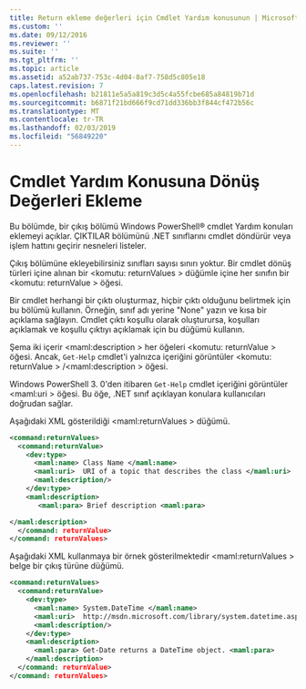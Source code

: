 ```yaml
---
title: Return ekleme değerleri için Cmdlet Yardım konusunun | Microsoft Docs
ms.custom: ''
ms.date: 09/12/2016
ms.reviewer: ''
ms.suite: ''
ms.tgt_pltfrm: ''
ms.topic: article
ms.assetid: a52ab737-753c-4d04-8af7-758d5c805e18
caps.latest.revision: 7
ms.openlocfilehash: b21811e5a5a819c3d5c4a55fcbe685a84819b71d
ms.sourcegitcommit: b6871f21bd666f9cd71dd336bb3f844cf472b56c
ms.translationtype: MT
ms.contentlocale: tr-TR
ms.lasthandoff: 02/03/2019
ms.locfileid: "56849220"
---
```

# <a name="how-to-add-return-values-to-a-cmdlet-help-topic"></a>Cmdlet Yardım Konusuna Dönüş Değerleri Ekleme

Bu bölümde, bir çıkış bölümü Windows PowerShell® cmdlet Yardım konuları eklemeyi açıklar. ÇIKTILAR bölümünü .NET sınıflarını cmdlet döndürür veya işlem hattını geçirir nesneleri listeler.

Çıkış bölümüne ekleyebilirsiniz sınıfları sayısı sınırı yoktur. Bir cmdlet dönüş türleri içine alınan bir \<komutu: returnValues > düğümle içine her sınıfın bir \<komutu: returnValue > öğesi.

Bir cmdlet herhangi bir çıktı oluşturmaz, hiçbir çıktı olduğunu belirtmek için bu bölümü kullanın. Örneğin, sınıf adı yerine "None" yazın ve kısa bir açıklama sağlayın. Cmdlet çıktı koşullu olarak oluşturursa, koşulları açıklamak ve koşullu çıktıyı açıklamak için bu düğümü kullanın.

Şema iki içerir \<maml:description > her öğeleri \<komutu: returnValue > öğesi. Ancak, `Get-Help` cmdlet'i yalnızca içeriğini görüntüler \<komutu: returnValue > /\<maml:description > öğesi.

Windows PowerShell 3. 0'den itibaren `Get-Help` cmdlet içeriğini görüntüler \<maml:uri > öğesi. Bu öğe, .NET sınıf açıklayan konulara kullanıcıları doğrudan sağlar.

Aşağıdaki XML gösterildiği \<maml:returnValues > düğümü.

```xml
<command:returnValues>
  <command:returnValue>
    <dev:type>
      <maml:name> Class Name </maml:name>
      <maml:uri>  URI of a topic that describes the class </maml:uri>
      <maml:description/>
    </dev:type>
    <maml:description>
       <maml:para> Brief description <maml:para>

</maml:description>
  </command: returnValue>
</command: returnValues>
```

Aşağıdaki XML kullanmaya bir örnek gösterilmektedir \<maml:returnValues > belge bir çıkış türüne düğümü.

```xml
<command:returnValues>
  <command:returnValue>
    <dev:type>
      <maml:name> System.DateTime </maml:name>
      <maml:uri>  http://msdn.microsoft.com/library/system.datetime.aspx </maml:uri>
      <maml:description/>
    </dev:type>
    <maml:description>
      <maml:para> Get-Date returns a DateTime object. <maml:para>
    </maml:description>
  </command: returnValue>
</command: returnValues>
```



